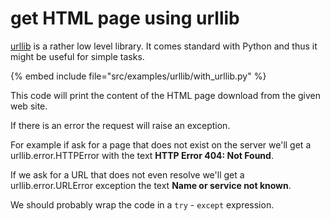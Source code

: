 # get HTML page using urllib

[urllib](https://docs.python.org/library/urllib.html) is a rather low level library. It comes standard with Python and thus it might be useful for simple tasks.

{% embed include file="src/examples/urllib/with_urllib.py" %}


This code will print the content of the HTML page download from the given web site.

If there is an error the request will raise an exception.

For example if ask for a page that does not exist on the server we'll get a urllib.error.HTTPError  with the text **HTTP Error 404: Not Found**.

If we ask for a URL that does not even resolve we'll get a urllib.error.URLError exception the text **Name or service not known**.

We should probably wrap the code in a `try` - `except` expression.


